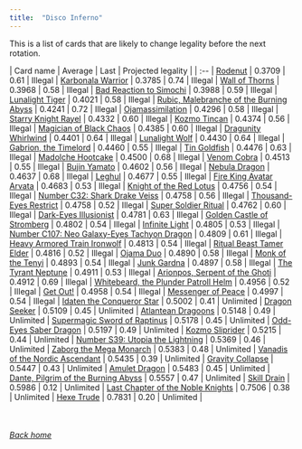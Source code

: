 ```yaml
---
title:  "Disco Inferno"
---
```


This is a list of cards that are likely to change legality before the next rotation.

| Card name | Average | Last | Projected legality |
| :-- |
[Rodenut](https://db.ygoprodeck.com/card/?search=Rodenut) | 0.3709 | 0.61 | Illegal |
[Karbonala Warrior](https://db.ygoprodeck.com/card/?search=Karbonala%20Warrior) | 0.3785 | 0.74 | Illegal |
[Wall of Thorns](https://db.ygoprodeck.com/card/?search=Wall%20of%20Thorns) | 0.3968 | 0.58 | Illegal |
[Bad Reaction to Simochi](https://db.ygoprodeck.com/card/?search=Bad%20Reaction%20to%20Simochi) | 0.3988 | 0.59 | Illegal |
[Lunalight Tiger](https://db.ygoprodeck.com/card/?search=Lunalight%20Tiger) | 0.4021 | 0.58 | Illegal |
[Rubic, Malebranche of the Burning Abyss](https://db.ygoprodeck.com/card/?search=Rubic,%20Malebranche%20of%20the%20Burning%20Abyss) | 0.4241 | 0.72 | Illegal |
[Ojamassimilation](https://db.ygoprodeck.com/card/?search=Ojamassimilation) | 0.4296 | 0.58 | Illegal |
[Starry Knight Rayel](https://db.ygoprodeck.com/card/?search=Starry%20Knight%20Rayel) | 0.4332 | 0.60 | Illegal |
[Kozmo Tincan](https://db.ygoprodeck.com/card/?search=Kozmo%20Tincan) | 0.4374 | 0.56 | Illegal |
[Magician of Black Chaos](https://db.ygoprodeck.com/card/?search=Magician%20of%20Black%20Chaos) | 0.4385 | 0.60 | Illegal |
[Dragunity Whirlwind](https://db.ygoprodeck.com/card/?search=Dragunity%20Whirlwind) | 0.4401 | 0.64 | Illegal |
[Lunalight Wolf](https://db.ygoprodeck.com/card/?search=Lunalight%20Wolf) | 0.4430 | 0.64 | Illegal |
[Gabrion, the Timelord](https://db.ygoprodeck.com/card/?search=Gabrion,%20the%20Timelord) | 0.4460 | 0.55 | Illegal |
[Tin Goldfish](https://db.ygoprodeck.com/card/?search=Tin%20Goldfish) | 0.4476 | 0.63 | Illegal |
[Madolche Hootcake](https://db.ygoprodeck.com/card/?search=Madolche%20Hootcake) | 0.4500 | 0.68 | Illegal |
[Venom Cobra](https://db.ygoprodeck.com/card/?search=Venom%20Cobra) | 0.4513 | 0.55 | Illegal |
[Bujin Yamato](https://db.ygoprodeck.com/card/?search=Bujin%20Yamato) | 0.4602 | 0.56 | Illegal |
[Nebula Dragon](https://db.ygoprodeck.com/card/?search=Nebula%20Dragon) | 0.4637 | 0.68 | Illegal |
[Leghul](https://db.ygoprodeck.com/card/?search=Leghul) | 0.4677 | 0.55 | Illegal |
[Fire King Avatar Arvata](https://db.ygoprodeck.com/card/?search=Fire%20King%20Avatar%20Arvata) | 0.4683 | 0.53 | Illegal |
[Knight of the Red Lotus](https://db.ygoprodeck.com/card/?search=Knight%20of%20the%20Red%20Lotus) | 0.4756 | 0.54 | Illegal |
[Number C32: Shark Drake Veiss](https://db.ygoprodeck.com/card/?search=Number%20C32:%20Shark%20Drake%20Veiss) | 0.4758 | 0.56 | Illegal |
[Thousand-Eyes Restrict](https://db.ygoprodeck.com/card/?search=Thousand-Eyes%20Restrict) | 0.4758 | 0.52 | Illegal |
[Super Soldier Ritual](https://db.ygoprodeck.com/card/?search=Super%20Soldier%20Ritual) | 0.4762 | 0.60 | Illegal |
[Dark-Eyes Illusionist](https://db.ygoprodeck.com/card/?search=Dark-Eyes%20Illusionist) | 0.4781 | 0.63 | Illegal |
[Golden Castle of Stromberg](https://db.ygoprodeck.com/card/?search=Golden%20Castle%20of%20Stromberg) | 0.4802 | 0.54 | Illegal |
[Infinite Light](https://db.ygoprodeck.com/card/?search=Infinite%20Light) | 0.4805 | 0.53 | Illegal |
[Number C107: Neo Galaxy-Eyes Tachyon Dragon](https://db.ygoprodeck.com/card/?search=Number%20C107:%20Neo%20Galaxy-Eyes%20Tachyon%20Dragon) | 0.4809 | 0.61 | Illegal |
[Heavy Armored Train Ironwolf](https://db.ygoprodeck.com/card/?search=Heavy%20Armored%20Train%20Ironwolf) | 0.4813 | 0.54 | Illegal |
[Ritual Beast Tamer Elder](https://db.ygoprodeck.com/card/?search=Ritual%20Beast%20Tamer%20Elder) | 0.4816 | 0.52 | Illegal |
[Ojama Duo](https://db.ygoprodeck.com/card/?search=Ojama%20Duo) | 0.4890 | 0.58 | Illegal |
[Monk of the Tenyi](https://db.ygoprodeck.com/card/?search=Monk%20of%20the%20Tenyi) | 0.4893 | 0.54 | Illegal |
[Junk Gardna](https://db.ygoprodeck.com/card/?search=Junk%20Gardna) | 0.4897 | 0.58 | Illegal |
[The Tyrant Neptune](https://db.ygoprodeck.com/card/?search=The%20Tyrant%20Neptune) | 0.4911 | 0.53 | Illegal |
[Arionpos, Serpent of the Ghoti](https://db.ygoprodeck.com/card/?search=Arionpos,%20Serpent%20of%20the%20Ghoti) | 0.4912 | 0.69 | Illegal |
[Whitebeard, the Plunder Patroll Helm](https://db.ygoprodeck.com/card/?search=Whitebeard,%20the%20Plunder%20Patroll%20Helm) | 0.4956 | 0.52 | Illegal |
[Get Out!](https://db.ygoprodeck.com/card/?search=Get%20Out!) | 0.4958 | 0.54 | Illegal |
[Messenger of Peace](https://db.ygoprodeck.com/card/?search=Messenger%20of%20Peace) | 0.4997 | 0.54 | Illegal |
[Idaten the Conqueror Star](https://db.ygoprodeck.com/card/?search=Idaten%20the%20Conqueror%20Star) | 0.5002 | 0.41 | Unlimited |
[Dragon Seeker](https://db.ygoprodeck.com/card/?search=Dragon%20Seeker) | 0.5109 | 0.45 | Unlimited |
[Atlantean Dragoons](https://db.ygoprodeck.com/card/?search=Atlantean%20Dragoons) | 0.5148 | 0.49 | Unlimited |
[Supermagic Sword of Raptinus](https://db.ygoprodeck.com/card/?search=Supermagic%20Sword%20of%20Raptinus) | 0.5178 | 0.45 | Unlimited |
[Odd-Eyes Saber Dragon](https://db.ygoprodeck.com/card/?search=Odd-Eyes%20Saber%20Dragon) | 0.5197 | 0.49 | Unlimited |
[Kozmo Sliprider](https://db.ygoprodeck.com/card/?search=Kozmo%20Sliprider) | 0.5215 | 0.44 | Unlimited |
[Number S39: Utopia the Lightning](https://db.ygoprodeck.com/card/?search=Number%20S39:%20Utopia%20the%20Lightning) | 0.5369 | 0.46 | Unlimited |
[Zaborg the Mega Monarch](https://db.ygoprodeck.com/card/?search=Zaborg%20the%20Mega%20Monarch) | 0.5383 | 0.48 | Unlimited |
[Vanadis of the Nordic Ascendant](https://db.ygoprodeck.com/card/?search=Vanadis%20of%20the%20Nordic%20Ascendant) | 0.5435 | 0.39 | Unlimited |
[Gravity Collapse](https://db.ygoprodeck.com/card/?search=Gravity%20Collapse) | 0.5447 | 0.43 | Unlimited |
[Amulet Dragon](https://db.ygoprodeck.com/card/?search=Amulet%20Dragon) | 0.5483 | 0.45 | Unlimited |
[Dante, Pilgrim of the Burning Abyss](https://db.ygoprodeck.com/card/?search=Dante,%20Pilgrim%20of%20the%20Burning%20Abyss) | 0.5557 | 0.47 | Unlimited |
[Skill Drain](https://db.ygoprodeck.com/card/?search=Skill%20Drain) | 0.5986 | 0.12 | Unlimited |
[Last Chapter of the Noble Knights](https://db.ygoprodeck.com/card/?search=Last%20Chapter%20of%20the%20Noble%20Knights) | 0.7506 | 0.38 | Unlimited |
[Hexe Trude](https://db.ygoprodeck.com/card/?search=Hexe%20Trude) | 0.7831 | 0.20 | Unlimited |

<br>

###### [Back home](index)